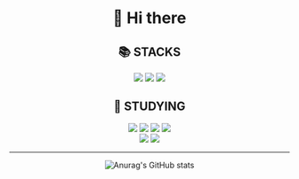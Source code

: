 <div align=center> <h1>👋 Hi there</div>
<div align=center><h2>📚 STACKS</h1></div>

<div align=center> 
  <img src="https://img.shields.io/badge/Python-306998?style=for-the-badge&logo=python&logoColor=ffffff"/> 
  <img src="https://img.shields.io/badge/C-A8B9CC?style=for-the-badge&logo=C&logoColor=ffffff"/>
  <img src="https://img.shields.io/badge/Kotlin-7F52FF?style=for-the-badge&logo=Kotlin&logoColor=ffffff"/>
  <br>
  
<div align=center><h2>🌱 STUDYING</h1></div>
  <img src="https://img.shields.io/badge/linux-FCC624?style=for-the-badge&logo=linux&logoColor=black">
  <img src="https://img.shields.io/badge/Ubuntu-E95420?style=for-the-badge&logo=Ubuntu&logoColor=ffffff">
  <img src="https://img.shields.io/badge/Docker-2496ED?style=for-the-badge&logo=Docker&logoColor=ffffff">
  <img src="https://img.shields.io/badge/Kubernetes-326CE5?style=for-the-badge&logo=Kubernetes&logoColor=ffffff">
  <br>
  <img src="https://img.shields.io/badge/Apache Hadoop-66CCFF?style=for-the-badge&logo=ApacheHadoop&logoColor=black">
  <img src="https://img.shields.io/badge/Apache Spark-E25A1C?style=for-the-badge&logo=ApacheSpark&logoColor=ffffff">

---
  
  
  ![Anurag's GitHub stats](https://github-readme-stats.vercel.app/api?username=syk001108&show_icons=true&theme=cobalt2)
  </div>
<!--
**syk001108/syk001108** is a ✨ _special_ ✨ repository because its `README.md` (this file) appears on your GitHub profile.

Here are some ideas to get you started:

- 🔭 I’m currently working on ...
- 🌱 I’m currently learning ...
- 👯 I’m looking to collaborate on ...
- 🤔 I’m looking for help with ...
- 💬 Ask me about ...
- 📫 How to reach me: ...
- 😄 Pronouns: ...
- ⚡ Fun fact: ...
-->
